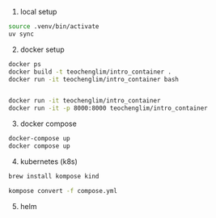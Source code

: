 1. local setup

```bash
source .venv/bin/activate
uv sync
```

2. docker setup

```bash
docker ps
docker build -t teochenglim/intro_container .
docker run -it teochenglim/intro_container bash


docker run -it teochenglim/intro_container
docker run -it -p 8000:8000 teochenglim/intro_container

```

3. docker compose

```bash
docker-compose up
docker compose up
```

4. kubernetes (k8s)

```bash
brew install kompose kind

kompose convert -f compose.yml

```

5. helm

```bash

```